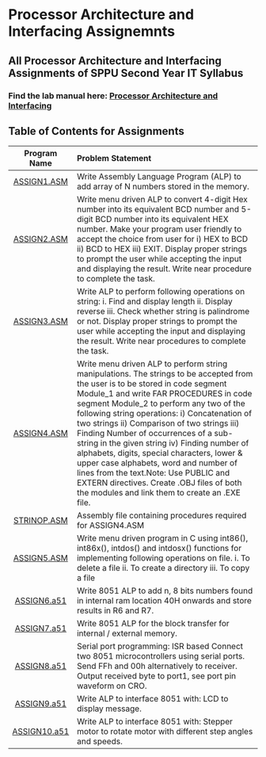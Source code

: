 # Processor Architecture and Interfacing Assignemnts

## All Processor Architecture and Interfacing Assignments of SPPU Second Year IT Syllabus

### Find the lab manual here: [Processor Architecture and Interfacing](../PIL.pdf)

## Table of Contents for Assignments

| Program Name                     | Problem Statement                    |
| :-----------------------------:  | :--------------------------------    |
|[ASSIGN1.ASM](Assignments/ASSIGN1.ASM)|Write Assembly Language Program (ALP) to add array of N numbers stored in the memory.|
|[ASSIGN2.ASM](Assignments/ASSIGN2.ASM)|Write menu driven ALP to convert 4-digit Hex number into its equivalent BCD number and 5-digit BCD number into its equivalent HEX number. Make your program user friendly to accept the choice from user for i) HEX to BCD ii) BCD to HEX iii) EXIT. Display proper strings to prompt the user while accepting the input and displaying the result. Write near procedure to complete the task.|
|[ASSIGN3.ASM](Assignments/ASSIGN3.ASM)|Write ALP to perform following operations on string: i. Find and display length ii. Display reverse iii. Check whether string is palindrome or not. Display proper strings to prompt the user while accepting the input and displaying the result. Write near procedures to complete the task.|
|[ASSIGN4.ASM](Assignments/ASSIGN4.ASM)|Write menu driven ALP to perform string manipulations. The strings to be accepted from the user is to be stored in code segment Module_1 and write FAR PROCEDURES in code segment Module_2 to perform any two of the following string operations: i) Concatenation of two strings ii) Comparison of two strings iii) Finding Number of occurrences of a sub-string in the given string iv) Finding number of alphabets, digits, special characters, lower & upper case alphabets, word and number of lines from the text.Note: Use PUBLIC and EXTERN directives. Create .OBJ files of both the modules and link them to create an .EXE file.
|[STRINOP.ASM](Assignments/STRINOP.ASM)|Assembly file containing procedures required for ASSIGN4.ASM|
|[ASSIGN5.ASM](Assignments/ASSIGN5.C)|Write menu driven program in C using int86(), int86x(), intdos() and intdosx() functions for implementing following operations on file. i. To delete a file ii. To create a directory iii. To copy a file|
|[ASSIGN6.a51](Assignments/ASSIGN6.a51)|Write 8051 ALP to add n, 8 bits numbers found in internal ram location 40H onwards and store results in R6 and R7.|
|[ASSIGN7.a51](Assignments/ASSIGN7.a51)|Write 8051 ALP for the block transfer for internal / external memory.|
|[ASSIGN8.a51](Assignments/ASSIGN8.a51)|Serial port programming: ISR based Connect two 8051 microcontrollers using serial ports. Send FFh and 00h alternatively to receiver. Output received byte to port1, see port pin waveform on CRO.|
|[ASSIGN9.a51](Assignments/ASSIGN9.a51)|Write ALP to interface 8051 with: LCD to display message.|
|[ASSIGN10.a51](Assignments/ASSIGN10.a51)|Write ALP to interface 8051 with: Stepper motor to rotate motor with different step angles and speeds.|
